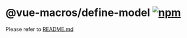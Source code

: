 # @vue-macros/define-model [![npm](https://img.shields.io/npm/v/@vue-macros/define-model.svg)](https://npmjs.com/package/@vue-macros/define-model)

Please refer to [README.md](https://github.com/sxzz/unplugin-vue-macros#readme)
